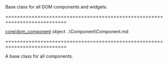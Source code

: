 <!--**
/*-------------------------------------------
    Auto-generated file. Do not modify.
-------------------------------------------

**-->
<!--d-->Base class for all DOM components and widgets.<!--/d-->
===========================================================================
<!--hidden--><!--/hidden-->
<!--module--><a href="/Documentation/16_1/Guide/Common/Modularity/#Common_Modularity_DevExtreme_Modules_Structure_core_dom_component">core/dom_component</a><!--/module-->
<!--type-->object<!--/type-->
<!--inherits-->..\Component\Component.md<!--/inherits-->
===========================================================================

<!--shortDescription-->
A base class for all components.
<!--/shortDescription-->

<!--fullDescription-->

<!--/fullDescription-->